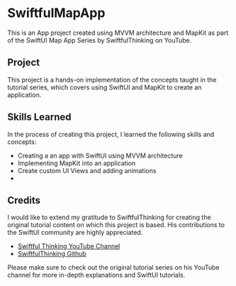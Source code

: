 # SwiftfulMapApp

This is an App project created using MVVM architecture and MapKit as part of the SwiftUI Map App Series by SwiftfulThinking on YouTube.

## Project

This project is a hands-on implementation of the concepts taught in the tutorial series, which covers using SwiftUI and MapKit to create an application. 

## Skills Learned

In the process of creating this project, I learned the following skills and concepts:

- Creating a an app with SwiftUI using MVVM architecture
- Implementing MapKit into an application
- Create custom UI Views and adding animations
- 

## Credits

I would like to extend my gratitude to SwiftfulThinking for creating the original tutorial content on which this project is based. His contributions to the SwiftUI community are highly appreciated.

- [Swiftful Thinking YouTube Channel](https://www.youtube.com/@SwiftfulThinking)
- [SwiftfulThinking Github](https://github.com/SwiftfulThinking)

Please make sure to check out the original tutorial series on his YouTube channel for more in-depth explanations and SwiftUI tutorials.

